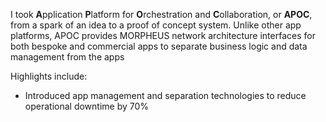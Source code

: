 I took **A**pplication **P**latform for **O**rchestration and **C**ollaboration, or **APOC**, from a spark of an idea to a proof of concept system. Unlike other app platforms, APOC provides MORPHEUS network architecture interfaces for both bespoke and commercial apps to separate business logic and data management from the apps

Highlights include:
- Introduced app management and separation technologies to reduce operational downtime by 70%